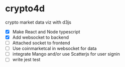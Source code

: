 # crypto4d
crypto market data viz with d3js

- [x] Make React and Node typescript
- [x] Add websocket to backend
- [ ] Attached socket to frontend
- [ ] Use coinmarketcal in websocket for data
- [ ] integrate Mango and/or use Scatterjs for user signin
- [ ] write jest test
